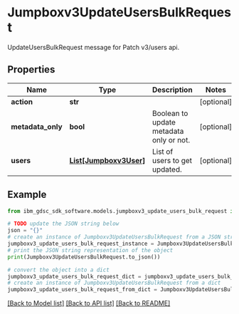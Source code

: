 # Jumpboxv3UpdateUsersBulkRequest

UpdateUsersBulkRequest message for Patch v3/users api.

## Properties

Name | Type | Description | Notes
------------ | ------------- | ------------- | -------------
**action** | **str** |  | [optional] 
**metadata_only** | **bool** | Boolean to update metadata only or not. | [optional] 
**users** | [**List[Jumpboxv3User]**](Jumpboxv3User.md) | List of users to get updated. | [optional] 

## Example

```python
from ibm_gdsc_sdk_software.models.jumpboxv3_update_users_bulk_request import Jumpboxv3UpdateUsersBulkRequest

# TODO update the JSON string below
json = "{}"
# create an instance of Jumpboxv3UpdateUsersBulkRequest from a JSON string
jumpboxv3_update_users_bulk_request_instance = Jumpboxv3UpdateUsersBulkRequest.from_json(json)
# print the JSON string representation of the object
print(Jumpboxv3UpdateUsersBulkRequest.to_json())

# convert the object into a dict
jumpboxv3_update_users_bulk_request_dict = jumpboxv3_update_users_bulk_request_instance.to_dict()
# create an instance of Jumpboxv3UpdateUsersBulkRequest from a dict
jumpboxv3_update_users_bulk_request_from_dict = Jumpboxv3UpdateUsersBulkRequest.from_dict(jumpboxv3_update_users_bulk_request_dict)
```
[[Back to Model list]](../README.md#documentation-for-models) [[Back to API list]](../README.md#documentation-for-api-endpoints) [[Back to README]](../README.md)


